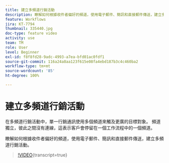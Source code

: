 ```yaml
---
title: 建立多頻道行銷活動
description: 瞭解如何根據收件者偏好的頻道，使用電子郵件、簡訊和直接郵件傳送，建立多頻道行銷活動。
feature: Workflows
jira: KT-7794
thumbnail: 335440.jpg
doc-type: feature video
activity: use
team: TM
role: User
level: Beginner
exl-id: f8f8fd28-9adc-4993-a7ea-bfd01ac0fdf1
source-git-commit: 116a24a8aa123f615e08fa4ebd187b3c4c460ba2
workflow-type: tm+mt
source-wordcount: '85'
ht-degree: 100%

---
```


# 建立多頻道行銷活動

在多頻道行銷活動中，單一行銷通訊使用多個頻道來觸及更廣的目標對象。 頻道獨立，彼此之間沒有連線，這表示客戶會停留在一個工作流程中的一個頻道。

瞭解如何根據收件者偏好的頻道，使用電子郵件、簡訊和直接郵件傳送，建立多頻道行銷活動。

>[!VIDEO](https://video.tv.adobe.com/v/335440?quality=12&learn=on){transcript=true}
